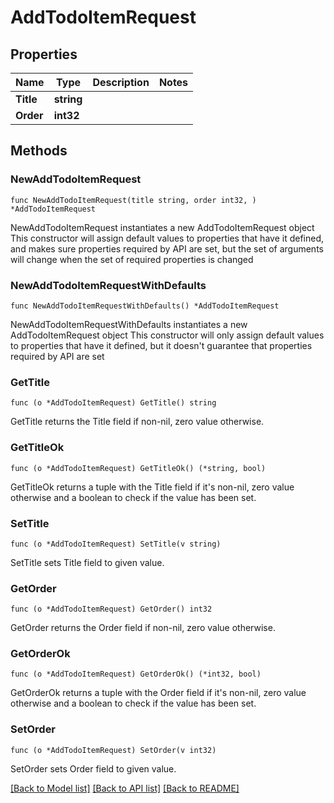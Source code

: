 # AddTodoItemRequest

## Properties

Name | Type | Description | Notes
------------ | ------------- | ------------- | -------------
**Title** | **string** |  | 
**Order** | **int32** |  | 

## Methods

### NewAddTodoItemRequest

`func NewAddTodoItemRequest(title string, order int32, ) *AddTodoItemRequest`

NewAddTodoItemRequest instantiates a new AddTodoItemRequest object
This constructor will assign default values to properties that have it defined,
and makes sure properties required by API are set, but the set of arguments
will change when the set of required properties is changed

### NewAddTodoItemRequestWithDefaults

`func NewAddTodoItemRequestWithDefaults() *AddTodoItemRequest`

NewAddTodoItemRequestWithDefaults instantiates a new AddTodoItemRequest object
This constructor will only assign default values to properties that have it defined,
but it doesn't guarantee that properties required by API are set

### GetTitle

`func (o *AddTodoItemRequest) GetTitle() string`

GetTitle returns the Title field if non-nil, zero value otherwise.

### GetTitleOk

`func (o *AddTodoItemRequest) GetTitleOk() (*string, bool)`

GetTitleOk returns a tuple with the Title field if it's non-nil, zero value otherwise
and a boolean to check if the value has been set.

### SetTitle

`func (o *AddTodoItemRequest) SetTitle(v string)`

SetTitle sets Title field to given value.


### GetOrder

`func (o *AddTodoItemRequest) GetOrder() int32`

GetOrder returns the Order field if non-nil, zero value otherwise.

### GetOrderOk

`func (o *AddTodoItemRequest) GetOrderOk() (*int32, bool)`

GetOrderOk returns a tuple with the Order field if it's non-nil, zero value otherwise
and a boolean to check if the value has been set.

### SetOrder

`func (o *AddTodoItemRequest) SetOrder(v int32)`

SetOrder sets Order field to given value.



[[Back to Model list]](../README.md#documentation-for-models) [[Back to API list]](../README.md#documentation-for-api-endpoints) [[Back to README]](../README.md)


